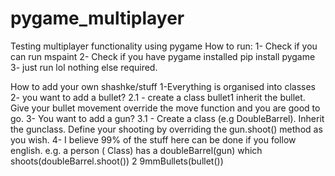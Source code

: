 # pygame_multiplayer
Testing multiplayer functionality using pygame
How to run:
1- Check if you can run mspaint
2- Check if you have pygame installed pip install pygame 
3- just run lol nothing else required.

How to add your own shashke/stuff
1-Everything is organised into classes
2- you want to add a bullet?
  2.1 - create a class bullet1 inherit the bullet. Give your bullet movement override the move function and you are good to go.
3- You want to add a gun?
  3.1 - Create a class (e.g DoubleBarrel). Inherit the gunclass. Define your shooting by overriding the gun.shoot() method as you wish.
4- I believe 99% of the stuff here can be done if you follow english.
e.g. a person ( Class) has a doubleBarrel(gun) which shoots(doubleBarrel.shoot()) 2 9mmBullets(bullet())
